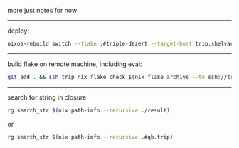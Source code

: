 more just notes for now

---

deploy:

```sh
nixos-rebuild switch --flake .#triple-dezert --target-host trip.shelvacu.com --use-remote-sudo
```

---

build flake on remote machine, including eval:

```sh
git add . && ssh trip nix flake check $(nix flake archive --to ssh://trip --json | jq .path -r)
```

---

search for string in closure

```sh
rg search_str $(nix path-info --recursive ./result)
```

or

```sh
rg search_str $(nix path-info --recursive .#qb.trip)
```
